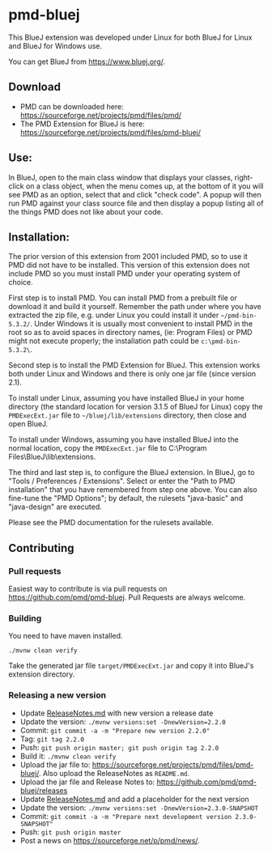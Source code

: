 # pmd-bluej

This BlueJ extension was developed under Linux for both BlueJ for Linux and
BlueJ for Windows use.

You can get BlueJ from <https://www.bluej.org/>.

## Download

*   PMD can be downloaded here: <https://sourceforge.net/projects/pmd/files/pmd/>
*   The PMD Extension for BlueJ is here: <https://sourceforge.net/projects/pmd/files/pmd-bluej/>

## Use:

In BlueJ, open to the main class window that displays your classes, right-click
on a class object, when the menu comes up, at the bottom of it you will see
PMD as an option, select that and click "check code". A popup will then run
PMD against your class source file and then display a popup listing all of
the things PMD does not like about your code.

## Installation:

The prior version of this extension from 2001 included PMD, so to use it PMD
did not have to be installed.  This version of this extension does not include PMD
so you must install PMD under your operating system of choice.

First step is to install PMD.
You can install PMD from a prebuilt file or download it and build it yourself.
Remember the path under where you have extracted
the zip file, e.g. under Linux you could install it under `~/pmd-bin-5.3.2/`.
Under Windows it is usually most convenient to install PMD in the root so as to
avoid spaces in directory names, (ie: Program Files) or PMD might not execute
properly; the installation path could be `c:\pmd-bin-5.3.2\`.

Second step is to install the PMD Extension for BlueJ.
This extension works both under Linux and Windows and there is only one jar file (since version 2.1).

To install under Linux, assuming you have installed BlueJ in your home directory
(the standard location for version 3.1.5 of BlueJ for Linux) copy the
`PMDExecExt.jar` file to `~/bluej/lib/extensions` directory, then close and open
BlueJ.

To install under Windows, assuming you have installed BlueJ into the normal location,
copy the `PMDExecExt.jar` file to C:\Program Files\BlueJ\lib\extensions.

The third and last step is, to configure the BlueJ extension. In BlueJ, go to
"Tools / Preferences / Extensions". Select or enter the "Path to PMD installation"
that you have remembered from step one above. You can also fine-tune the
"PMD Options"; by default, the rulesets "java-basic" and "java-design" are
executed.

Please see the PMD documentation for the rulesets available.

## Contributing

### Pull requests

Easiest way to contribute is via pull requests on <https://github.com/pmd/pmd-bluej>. Pull Requests are always
welcome.

### Building

You need to have maven installed.

    ./mvnw clean verify

Take the generated jar file `target/PMDExecExt.jar` and copy it into
BlueJ's extension directory.

### Releasing a new version

*   Update [ReleaseNotes.md](https://github.com/pmd/pmd-bluej/blob/master/ReleaseNotes.md)
    with new version a release date
*   Update the version: `./mvnw versions:set -DnewVersion=2.2.0`
*   Commit: `git commit -a -m "Prepare new version 2.2.0"`
*   Tag: `git tag 2.2.0`
*   Push: `git push origin master; git push origin tag 2.2.0`
*   Build it: `./mvnw clean verify`
*   Upload the jar file to: <https://sourceforge.net/projects/pmd/files/pmd-bluej/>. Also upload
    the ReleaseNotes as `README.md`.
*   Upload the jar file and Release Notes to: <https://github.com/pmd/pmd-bluej/releases>
*   Update [ReleaseNotes.md](https://github.com/pmd/pmd-bluej/blob/master/ReleaseNotes.md)
    and add a placeholder for the next version
*   Update the version: `./mvnw versions:set -DnewVersion=2.3.0-SNAPSHOT`
*   Commit: `git commit -a -m "Prepare next development version 2.3.0-SNAPSHOT"`
*   Push: `git push origin master`
*   Post a news on <https://sourceforge.net/p/pmd/news/>.
